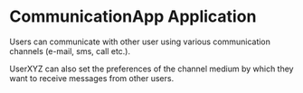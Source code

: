 # CommunicationApp Application

Users can communicate with other user using various communication channels (e-mail, sms, call etc.).

UserXYZ can also set the preferences of the channel medium by which they want to receive messages from other users.  